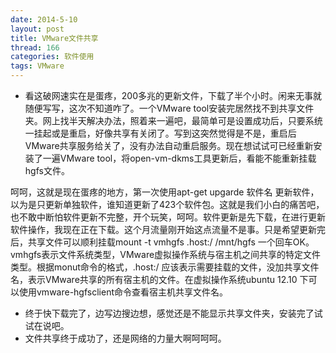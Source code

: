 ```yaml
---
date: 2014-5-10
layout: post
title: VMware文件共享
thread: 166
categories: 软件使用
tags: VMware
---
```



* 看这破网速实在是蛋疼，200多兆的更新文件，下载了半个小时。闲来无事就随便写写，这次不知道咋了。一个VMware tool安装完居然找不到共享文件夹。网上找半天解决办法，照着来一遍吧，最简单可是设置成功后，只要系统一挂起或是重启，好像共享有关闭了。写到这突然觉得是不是，重启后VMware共享服务给关了，没有办法自动重启服务。现在想试试可已经重新安装了一遍VMware tool，将open-vm-dkms工具更新后，看能不能重新挂载hgfs文件。
<!---more--->
呵呵，这就是现在蛋疼的地方，第一次使用apt-get upgarde 软件名 更新软件，以为是只更新单独软件，谁知道更新了423个软件包。这就是我们小白的痛苦吧，也不敢中断怕软件更新不完整，开个玩笑，呵呵。软件更新是先下载，在进行更新软件操作，我现在正在下载。这个月流量刚开始这点流量不是事。只是希望更新完后，共享文件可以顺利挂载mount -t vmhgfs .host:/ /mnt/hgfs 一个回车OK。vmhgfs表示文件系统类型，VMware虚拟操作系统与宿主机之间共享的特定文件类型。根据monut命令的格式，.host:/ 应该表示需要挂载的文件，没加共享文件名，表示VMware共享的所有宿主机的文件。在虚拟操作系统ubuntu 12.10 下可以使用vmware-hgfsclient命令查看宿主机共享文件名。
* 终于快下载完了，边写边搜边想，感觉还是不能显示共享文件夹，安装完了试试在说吧。
* 文件共享终于成功了，还是网络的力量大啊呵呵呵。
